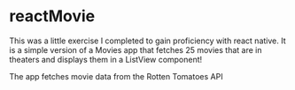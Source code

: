 # reactMovie

This was a little exercise I completed to gain proficiency with react native. 
It is a simple version of a Movies app that fetches 25 movies that are in theaters and displays them in a ListView component! 

The app fetches movie data from the Rotten Tomatoes API 
